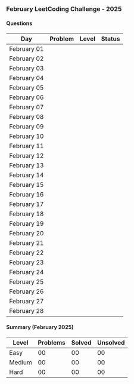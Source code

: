 ### February LeetCoding Challenge - 2025

#### Questions

| Day | Problem | Level | Status |
| --- | --- | --- | --- |
| February 01 | [ ]( ) |  |  |
| February 02 | [ ]( ) |  |  |
| February 03 | [ ]( ) |  |  |
| February 04 | [ ]( ) |  |  |
| February 05 | [ ]( ) |  |  |
| February 06 | [ ]( ) |  |  |
| February 07 | [ ]( ) |  |  |
| February 08 | [ ]( ) |  |  |
| February 09 | [ ]( ) |  |  |
| February 10 | [ ]( ) |  |  |
| February 11 | [ ]( ) |  |  |
| February 12 | [ ]( ) |  |  |
| February 13 | [ ]( ) |  |  |
| February 14 | [ ]( ) |  |  |
| February 15 | [ ]( ) |  |  |
| February 16 | [ ]( ) |  |  |
| February 17 | [ ]( ) |  |  |
| February 18 | [ ]( ) |  |  |
| February 19 | [ ]( ) |  |  |
| February 20 | [ ]( ) |  |  |
| February 21 | [ ]( ) |  |  |
| February 22 | [ ]( ) |  |  |
| February 23 | [ ]( ) |  |  |
| February 24 | [ ]( ) |  |  |
| February 25 | [ ]( ) |  |  |
| February 26 | [ ]( ) |  |  |
| February 27 | [ ]( ) |  |  |
| February 28 | [ ]( ) |  |  |

#### Summary (February 2025)

| Level  | Problems | Solved | Unsolved |
| ---    | --- | --- | --- |
| Easy   | 00 | 00 | 00 |
| Medium | 00 | 00 | 00 |
| Hard   | 00 | 00 | 00 |
